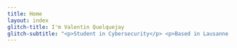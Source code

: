 ```yaml
---
title: Home
layout: index
glitch-title: I'm Valentin Quelquejay
glitch-subtitle: "<p>Student in Cybersecurity</p> <p>Based in Lausanne, Switzerland.</p>"
---
```

